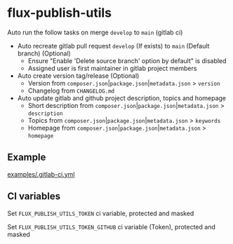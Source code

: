 # flux-publish-utils

Auto run the follow tasks on merge `develop` to `main` (gitlab ci)

- Auto recreate gitlab pull request `develop` (If exists) to `main` (Default branch) (Optional)
  - Ensure "Enable 'Delete source branch' option by default" is disabled
  - Assigned user is first maintainer in gitlab project members
- Auto create version tag/release (Optional)
    - Version from `composer.json`|`package.json`|`metadata.json` > `version`
    - Changelog from `CHANGELOG.md`
- Auto update gitlab and github project description, topics and homepage
    - Short description from `composer.json`|`package.json`|`metadata.json` > `description`
    - Topics from `composer.json`|`package.json`|`metadata.json` > `keywords`
    - Homepage from `composer.json`|`package.json`|`metadata.json` > `homepage`

## Example

[examples/.gitlab-ci.yml](examples/.gitlab-ci.yml)

## CI variables

Set `FLUX_PUBLISH_UTILS_TOKEN` ci variable, protected and masked

Set `FLUX_PUBLISH_UTILS_TOKEN_GITHUB` ci variable (Token), protected and masked
